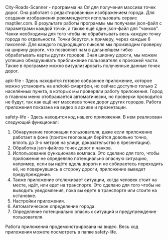 City-Roads-Scanner - программа на C# для получения массива точек дорог. Она работает с редактированным изображением города. Для создания изображения рекомендуется использовать сервис maptiler.com. В результате работы программы мы получаем json-файл с параметрами каждой точки, а также ещё один json-файл для "чанков". Чанки необходимы для того чтобы не обрабатывать весь каждую точку города по отдельности. Точки берутся, к примеру, через каждые 6 пикселей. Для каждого подходящего пикселя мы производим проверку на ширину дороги, что позволяет нам в дальнейшем гибко обрабатывать карты других городов. Зная ширину дороги, мы можем успешно обнаруживать приближение пользователя к проезжей части. Также в программе можно визуализировать полученные данные точек дорог.

apk-file - Здесь находится готовое собранное приложение, которое можно установить на android-смартфон, но сейчас доступно только 2 населённых пункта, в которых мы проверяли работу приложения. Город в главном меню отображается автоматически, но проверки проводится не будут, так как ещё нет массивов точек дорог других городов. Работа приложения показана на видео в архиве и презентации.

safety-life - Здесь находится код нашего приложения. В нем реализован следующий функционал:
1.	Обнаружение геолокации пользователя, даже если приложение работает в фоне (притом геолокация берётся довольно точно, вплоть до 3-х метров на улице, доказательство в презентации).
2.	Обработка json-файлов точек дорог и чанков.
3.	Использование функционала компаса. Это сделано для того, чтобы приложение не определяло потенциально опасную ситуацию, например, если вы идёте вдоль дороги и не собираетесь переходить её, но повернувшись в сторону дороги, приложение выведет предупреждение.
4.	Также приложение отслеживает ситуации, когда человек стоит на месте, идёт, или едет на транспорте. Это сделано для того чтобы не выводить уведомления, пока вы едете в транспорте или стоите на остановке.
5.	Настройки приложения.
6.	Автоматическое определение города.
7.	Определение потенциально опасных ситуаций и предупреждение пользователя.

Работа приложения продемонстрирована на видео. Весь код приложения можете посмотреть в папке safety-life.

